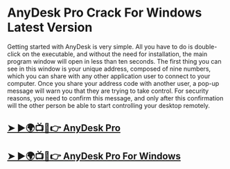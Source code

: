 # AnyDesk Pro Crack For Windows Latest Version

Getting started with AnyDesk is very simple. All you have to do is double-click on the executable, and without the need for installation, the main program window will open in less than ten seconds. The first thing you can see in this window is your unique address, composed of nine numbers, which you can share with any other application user to connect to your computer. Once you share your address code with another user, a pop-up message will warn you that they are trying to take control. For security reasons, you need to confirm this message, and only after this confirmation will the other person be able to start controlling your desktop remotely.

## [➤ ►🌍📺📱👉 AnyDesk Pro](https://tinyurl.com/39j9tpr2)
## [➤ ►🌍📺📱👉 AnyDesk Pro For Windows](https://tinyurl.com/39j9tpr2)
